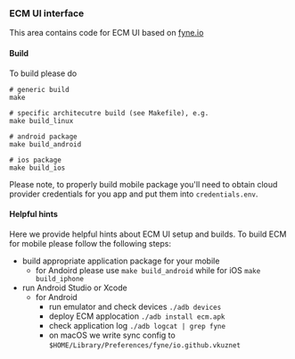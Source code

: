 ### ECM UI interface
This area contains code for ECM UI based on [fyne.io](https://fyne.io/)

#### Build
To build please do
```
# generic build
make

# specific architecutre build (see Makefile), e.g.
make build_linux

# android package
make build_android

# ios package
make build_ios
```
Please note, to properly build mobile package you'll need to obtain cloud provider
credentials for you app and put them into `credentials.env`. 

#### Helpful hints
Here we provide helpful hints about ECM UI setup and builds. To build ECM
for mobile please follow the following steps:
- build appropriate application package for your mobile
  - for Andoird please use `make build_android` while for iOS `make build_iphone`
- run Android Studio or Xcode
  - for Android
    - run emulator and check devices `./adb devices`
    - deploy ECM applocation `./adb install ecm.apk`
    - check application log `./adb logcat | grep fyne`
    - on macOS we write sync config to `$HOME/Library/Preferences/fyne/io.github.vkuznet`
